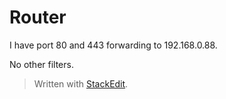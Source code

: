 # Router
I have port 80 and 443 forwarding to 192.168.0.88.

No other filters.


> Written with [StackEdit](https://stackedit.io/).
<!--stackedit_data:
eyJoaXN0b3J5IjpbMTgyMjcwMTE2MV19
-->